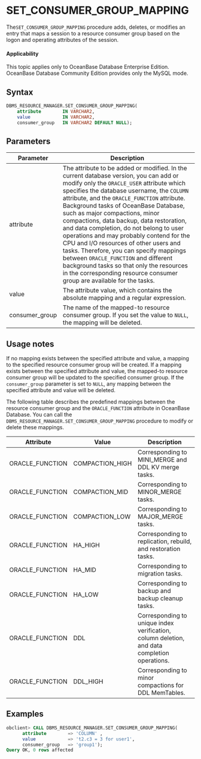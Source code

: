 # SET_CONSUMER_GROUP_MAPPING

The`SET_CONSUMER_GROUP_MAPPING` procedure adds, deletes, or modifies an entry that maps a session to a resource consumer group based on the logon and operating attributes of the session.

<main id="notice" >
    <h4>Applicability</h4>
    <p>This topic applies only to OceanBase Database Enterprise Edition. OceanBase Database Community Edition provides only the MySQL mode. </p>
  </main>

## Syntax

```sql
DBMS_RESOURCE_MANAGER.SET_CONSUMER_GROUP_MAPPING(
    attribute        IN VARCHAR2,
    value            IN VARCHAR2,
    consumer_group   IN VARCHAR2 DEFAULT NULL);
```

## Parameters

| Parameter | Description |
|----------------|---------------------|
| attribute | The attribute to be added or modified. In the current database version, you can add or modify only the `ORACLE_USER` attribute which specifies the database username, the `COLUMN` attribute, and the `ORACLE_FUNCTION` attribute. Background tasks of OceanBase Database, such as major compactions, minor compactions, data backup, data restoration, and data completion, do not belong to user operations and may probably contend for the CPU and I/O resources of other users and tasks. Therefore, you can specify mappings between `ORACLE_FUNCTION` and different background tasks so that only the resources in the corresponding resource consumer group are available for the tasks.  |
| value | The attribute value, which contains the absolute mapping and a regular expression.  |
| consumer_group | The name of the mapped-to resource consumer group. If you set the value to `NULL`, the mapping will be deleted.  |


## Usage notes

If no mapping exists between the specified attribute and value, a mapping to the specified resource consumer group will be created. If a mapping exists between the specified attribute and value, the mapped-to resource consumer group will be updated to the specified consumer group. If the `consumer_group` parameter is set to `NULL`, any mapping between the specified attribute and value will be deleted.


The following table describes the predefined mappings between the resource consumer group and the `ORACLE_FUNCTION` attribute in OceanBase Database. You can call the `DBMS_RESOURCE_MANAGER.SET_CONSUMER_GROUP_MAPPING` procedure to modify or delete these mappings.

| Attribute | Value | Description |
| --- | --- | --- |
| ORACLE_FUNCTION | COMPACTION_HIGH | Corresponding to MINI_MERGE and DDL KV merge tasks.  |
| ORACLE_FUNCTION | COMPACTION_MID | Corresponding to MINOR_MERGE tasks.  |
| ORACLE_FUNCTION | COMPACTION_LOW | Corresponding to MAJOR_MERGE tasks.  |
| ORACLE_FUNCTION | HA_HIGH | Corresponding to replication, rebuild, and restoration tasks.  |
| ORACLE_FUNCTION | HA_MID | Corresponding to migration tasks.  |
| ORACLE_FUNCTION | HA_LOW | Corresponding to backup and backup cleanup tasks.  |
| ORACLE_FUNCTION | DDL | Corresponding to unique index verification, column deletion, and data completion operations.  |
| ORACLE_FUNCTION | DDL_HIGH | Corresponding to minor compactions for DDL MemTables.  |



## Examples

```sql
obclient> CALL DBMS_RESOURCE_MANAGER.SET_CONSUMER_GROUP_MAPPING(
      attribute        => 'COLUMN' ,
      value            => 't2.c3 = 3 for user1',
      consumer_group   => 'group1');
Query OK, 0 rows affected
```
